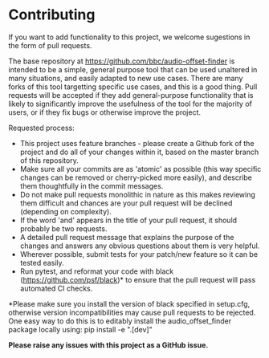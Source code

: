 # Contributing

If you want to add functionality to this project, we welcome sugestions in the form of pull requests.

The base repository at https://github.com/bbc/audio-offset-finder is intended to be a simple, general purpose tool that can be used unaltered in many situations, and easily adapted to new use cases.
There are many forks of this tool targetting specific use cases, and this is a good thing.
Pull requests will be accepted if they add general-purpose functionality that is likely to significantly improve the usefulness of the tool for the majority of users, or if they fix bugs or otherwise improve the project.

Requested process:
 * This project uses feature branches - please create a Github fork of the project and do all of your changes within it, based on the master branch of this repository.
 * Make sure all your commits are as 'atomic' as possible (this way specific changes can be removed or cherry-picked more easily), and describe them thoughtfully in the commit messages.
 * Do not make pull requests monolithic in nature as this makes reviewing them difficult and chances are your pull request will be declined (depending on complexity).
 * If the word 'and' appears in the title of your pull request, it should probably be two requests.
 * A detailed pull request message that explains the purpose of the changes and answers any obvious questions about them is very helpful.
 * Wherever possible, submit tests for your patch/new feature so it can be tested easily.
 * Run pytest, and reformat your code with black (https://github.com/psf/black)* to ensure that the pull request will pass automated CI checks.

*Please make sure you install the version of black specified in setup.cfg, otherwise version incompatibilities may cause pull requests to be rejected.  One easy way to do this is to editably install the audio\_offset\_finder package locally using:
    pip install -e ".[dev]"


**Please raise any issues with this project as a GitHub issue.**
